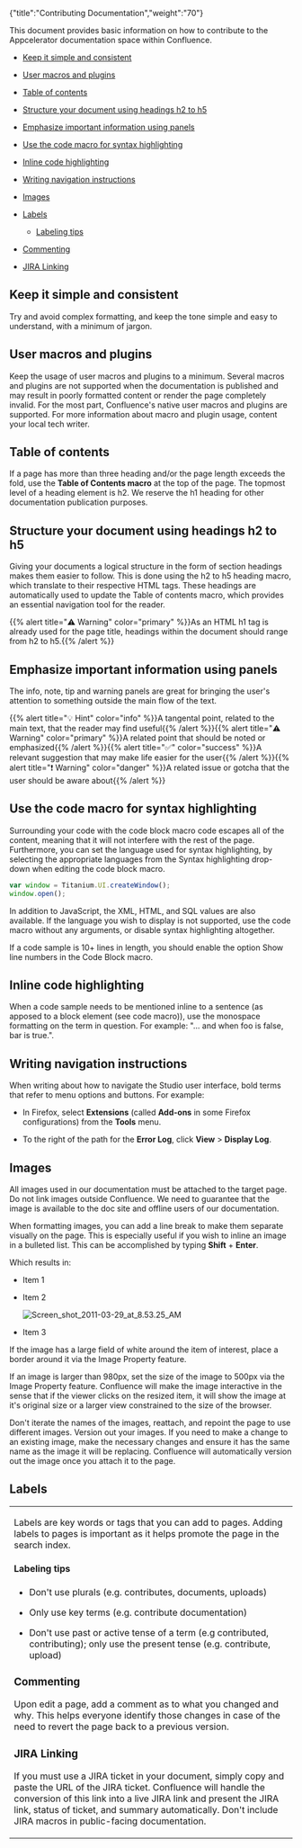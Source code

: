 {"title":"Contributing Documentation","weight":"70"}

This document provides basic information on how to contribute to the Appcelerator documentation space within Confluence.

* [Keep it simple and consistent](#keep-it-simple-and-consistent)

* [User macros and plugins](#user-macros-and-plugins)

* [Table of contents](#table-of-contents)

* [Structure your document using headings h2 to h5](#structure-your-document-using-headings-h2-to-h5)

* [Emphasize important information using panels](#emphasize-important-information-using-panels)

* [Use the code macro for syntax highlighting](#use-the-code-macro-for-syntax-highlighting)

* [Inline code highlighting](#inline-code-highlighting)

* [Writing navigation instructions](#writing-navigation-instructions)

* [Images](#images)

* [Labels](#labels)

    * [Labeling tips](#Labelingtips)

* [Commenting](#Commenting)

* [JIRA Linking](#JIRALinking)

## Keep it simple and consistent

Try and avoid complex formatting, and keep the tone simple and easy to understand, with a minimum of jargon.

## User macros and plugins

Keep the usage of user macros and plugins to a minimum. Several macros and plugins are not supported when the documentation is published and may result in poorly formatted content or render the page completely invalid. For the most part, Confluence's native user macros and plugins are supported. For more information about macro and plugin usage, content your local tech writer.

## Table of contents

If a page has more than three heading and/or the page length exceeds the fold, use the **Table of Contents macro** at the top of the page. The topmost level of a heading element is h2. We reserve the h1 heading for other documentation publication purposes.

## Structure your document using headings h2 to h5

Giving your documents a logical structure in the form of section headings makes them easier to follow. This is done using the h2 to h5 heading macro, which translate to their respective HTML tags. These headings are automatically used to update the Table of contents macro, which provides an essential navigation tool for the reader.

{{% alert title="⚠️ Warning" color="primary" %}}As an HTML h1 tag is already used for the page title, headings within the document should range from h2 to h5.{{% /alert %}}

## Emphasize important information using panels

The info, note, tip and warning panels are great for bringing the user's attention to something outside the main flow of the text.

{{% alert title="💡 Hint" color="info" %}}A tangental point, related to the main text, that the reader may find useful{{% /alert %}}{{% alert title="⚠️ Warning" color="primary" %}}A related point that should be noted or emphasized{{% /alert %}}{{% alert title="✅" color="success" %}}A relevant suggestion that may make life easier for the user{{% /alert %}}{{% alert title="❗️ Warning" color="danger" %}}A related issue or gotcha that the user should be aware about{{% /alert %}}

## Use the code macro for syntax highlighting

Surrounding your code with the code block macro code escapes all of the content, meaning that it will not interfere with the rest of the page. Furthermore, you can set the language used for syntax highlighting, by selecting the appropriate languages from the Syntax highlighting drop-down when editing the code block macro.

```javascript
var window = Titanium.UI.createWindow();
window.open();
```

In addition to JavaScript, the XML, HTML, and SQL values are also available. If the language you wish to display is not supported, use the code macro without any arguments, or disable syntax highlighting altogether.

If a code sample is 10+ lines in length, you should enable the option Show line numbers in the Code Block macro.

## Inline code highlighting

When a code sample needs to be mentioned inline to a sentence (as apposed to a block element (see code macro)), use the monospace formatting on the term in question. For example: "... and when foo is false, bar is true.".

## Writing navigation instructions

When writing about how to navigate the Studio user interface, bold terms that refer to menu options and buttons. For example:

* In Firefox, select **Extensions** (called **Add-ons** in some Firefox configurations) from the **Tools** menu.

* To the right of the path for the **Error Log**, click **View** > **Display Log**.

## Images

All images used in our documentation must be attached to the target page. Do not link images outside Confluence. We need to guarantee that the image is available to the doc site and offline users of our documentation.

When formatting images, you can add a line break to make them separate visually on the page. This is especially useful if you wish to inline an image in a bulleted list. This can be accomplished by typing **Shift** + **Enter**.

Which results in:

* Item 1

* Item 2

    ![Screen_shot_2011-03-29_at_8.53.25_AM](/Images/appc/download/attachments/30083166/Screen_shot_2011-03-29_at_8.53.25_AM.png)
* Item 3

If the image has a large field of white around the item of interest, place a border around it via the Image Property feature.

If an image is larger than 980px, set the size of the image to 500px via the Image Property feature. Confluence will make the image interactive in the sense that if the viewer clicks on the resized item, it will show the image at it's original size or a larger view constrained to the size of the browser.

Don't iterate the names of the images, reattach, and repoint the page to use different images. Version out your images. If you need to make a change to an existing image, make the necessary changes and ensure it has the same name as the image it will be replacing. Confluence will automatically version out the image once you attach it to the page.

## Labels

<table class="sectionMacro conf-macro output-block"><colgroup><col> </colgroup><tbody class=" "><tr class="sectionMacroRow"><td class="columnMacro conf-macro output-block" rowspan="1" colspan="1"><p>Labels are key words or tags that you can add to pages. Adding labels to pages is important as it helps promote the page in the search index.</p><h4 id="src-30083166_ContributingDocumentation-Labelingtips" class="heading "><span>Labeling tips</span></h4><p></p><ul class=" "><li class=" "><p>Don't use plurals (e.g. contributes, documents, uploads)</p></li><li class=" "><p>Only use key terms (e.g. contribute documentation)</p></li><li class=" "><p>Don't use past or active tense of a term (e.g contributed, contributing); only use the present tense (e.g. contribute, upload)</p></li></ul><h3 id="src-30083166_ContributingDocumentation-Commenting" class="heading "><span>Commenting</span></h3><p>Upon edit a page, add a comment as to what you changed and why. This helps everyone identify those changes in case of the need to revert the page back to a previous version.</p><h3 id="src-30083166_ContributingDocumentation-JIRALinking" class="heading "><span>JIRA Linking</span></h3><p></p><p>If you must use a JIRA ticket in your document, simply copy and paste the URL of the JIRA ticket. Confluence will handle the conversion of this link into a live JIRA link and present the JIRA link, status of ticket, and summary automatically. Don't include JIRA macros in public-facing documentation.</p></td></tr></tbody></table>
